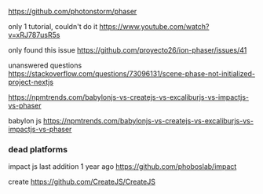 


https://github.com/photonstorm/phaser


only 1 tutorial, couldn't do it
https://www.youtube.com/watch?v=xRJ787usR5s


only found this issue
https://github.com/proyecto26/ion-phaser/issues/41

unanswered questions
https://stackoverflow.com/questions/73096131/scene-phase-not-initialized-project-nextjs


https://npmtrends.com/babylonjs-vs-createjs-vs-excaliburjs-vs-impactjs-vs-phaser


babylon js
https://npmtrends.com/babylonjs-vs-createjs-vs-excaliburjs-vs-impactjs-vs-phaser



### dead platforms
impact js last addition 1 year ago
https://github.com/phoboslab/impact


create
https://github.com/CreateJS/CreateJS